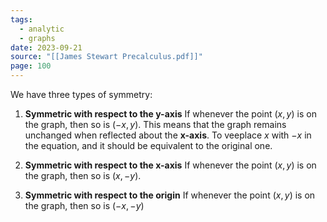 ```yaml
---
tags:
  - analytic
  - graphs
date: 2023-09-21
source: "[[James Stewart Precalculus.pdf]]"
page: 100
---
```

We have three types of symmetry:

1. **Symmetric with respect to the y-axis**
	If whenever the point $(x,y)$ is on the graph, then so is $(-x, y)$. This means that the graph remains unchanged when reflected about the **x-axis**. To veeplace $x$ with $-x$ in the equation, and it should be equivalent to the original one.

1. **Symmetric with respect to the x-axis**
	If whenever the point $(x,y)$ is on the graph, then so is $(x,-y)$.

1. **Symmetric with respect to the origin**
	If whenever the point $(x,y)$ is on the graph, then so is $(-x, -y)$



